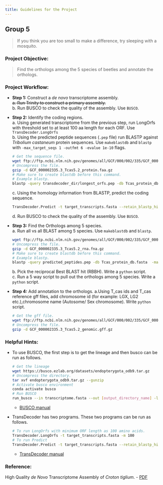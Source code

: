 ```yaml
---
title: Guidelines for the Project
---
```


## Group 5

> If you think you are too small to make a difference, try sleeping with a mosquito.

### Project Objective:

> Find the orthologs among the 5 species of beetles and annotate the orthologs.

### Project Workflow:
- __Step 1:__ Construct a _de novo_ transcriptome assembly.  
	~~a. Run Trinity to construct a primary assembly.~~  
	b. Run BUSCO to check the quality of the assembly. Use `BUSCO`.  
- __Step 2:__ Identify the coding regions.  
	a. Using generated transcriptome from the previous step, run LongOrfs with threshold set to at least 100 aa length for each ORF. Use `TransDecoder.LongOrfs`  
	b. Using the predicted peptide sequences (`.pep` file) run BLASTP against _Tribolium castaneum_ protein sequences. Use `makeblastdb` and `blastp` with `-max_target_seqs 1 -outfmt 6 -evalue 1e-10` flags.

	```bash
	# Get the sequence file.
	wget ftp://ftp.ncbi.nlm.nih.gov/genomes/all/GCF/000/002/335/GCF_000002335.3_Tcas5.2/GCF_000002335.3_Tcas5.2_protein.faa.gz
	# Uncompress the file.
	gzip -d GCF_000002335.3_Tcas5.2_protein.faa.gz
	# Make sure to create blastdb before this command.
	# Example blastp.
	blastp -query transdecoder_dir/longest_orfs.pep -db Tcas_protein_db.fasta  -max_target_seqs 1 -outfmt 6 -evalue 1e-10 -num_threads 48 > blastp.outfmt6
	```
	c. Using the homology information from BLASTP, predict the coding sequence.
	```bash
	TransDecoder.Predict -t target_transcripts.fasta --retain_blastp_hits blastp.outfmt6
	```
	d. Run BUSCO to check the quality of the assembly. Use `BUSCO`.
- __Step 3:__ Find the Orthologs among 5 species.  
	a. Run all vs all BLAST among 5 species. Use `makeblastdb` and `blastp`.  
	```bash
	wget ftp://ftp.ncbi.nlm.nih.gov/genomes/all/GCF/000/002/335/GCF_000002335.3_Tcas5.2/GCF_000002335.3_Tcas5.2_rna.fna.gz
	# Uncompress the file.
	gzip -d GCF_000002335.3_Tcas5.2_rna.fna.gz
	# Make sure to create blastdb before this command.
	# Example blastp.
	blastp -query predicted_peptides.pep -db Tcas_protein_db.fasta  -max_target_seqs 1 -outfmt 6 -num_threads 48 > species1_Tcas_db.txt
	```
	b. Pick the reciprocal Best BLAST hit (RBBH). Write a `python` script.  
	c. Run a 5 way script to pull out the orthologs among 5 species. Write a `python` script.  
- __Step 4:__ Add annotation to the orthologs.
 	a.Using T_cas ids and T_cas reference gff files, add chromosome id (for example: LGX, LG2 etc.),chromosome name (Autosome/ Sex chromosome). Write `python` script.
	```bash
	# Get the gff file.
	wget ftp://ftp.ncbi.nlm.nih.gov/genomes/all/GCF/000/002/335/GCF_000002335.3_Tcas5.2/GCF_000002335.3_Tcas5.2_genomic.gff.gz
	# Uncompress the file.
	gzip -d GCF_000002335.3_Tcas5.2_genomic.gff.gz
	```

### Helpful Hints:

- To use BUSCO, the first step is to get the lineage and then busco can be run as follows.

	```bash
	# Get the lineage
	wget https://busco.ezlab.org/datasets/endopterygota_odb9.tar.gz
	# Uncompress the directory.
	tar xvf endopterygota_odb9.tar.gz --gunzip
	# Activate busco environment
	conda activate busco
	# Run BUSCO
	run_busco --in transcriptome.fasta --out [output_directory_name] -l [path_to_]endopterygota_odb9 -m tran -c 48
	```
	- [BUSCO manual](http://gitlab.com/ezlab/busco/raw/master/BUSCO_v3_userguide.pdf)

- TransDecoder has two programs. These two programs can be run as follows.
	```bash
	# To run LongOrfs with minimum ORF length as 100 amino acids.
	TransDecoder.LongOrfs -t target_transcripts.fasta -m 100
	# To run Predict
	TransDecoder.Predict -t target_transcripts.fasta --retain_blastp_hits blastp.outfmt6
	```
	- [TransDecoder manual](https://github.com/TransDecoder/TransDecoder/wiki)

### Reference:

High Quality _de Novo_ Transcriptome Assembly of _Croton tiglium_. - [PDF](../data/Haak_et_al_2018.pdf)
